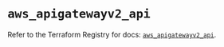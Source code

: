 # `aws_apigatewayv2_api`

Refer to the Terraform Registry for docs: [`aws_apigatewayv2_api`](https://registry.terraform.io/providers/hashicorp/aws/5.34.0/docs/resources/apigatewayv2_api).
